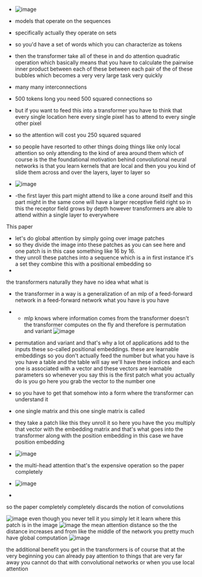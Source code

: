 
- ![image](https://user-images.githubusercontent.com/48233453/162028776-4387d011-5df9-4134-83bf-e4b42add8aa3.png)

- models that operate on the sequences
- specifically actually they operate on sets
- so you'd have a set of words which you can characterize as tokens 
-  then the transformer take all of these in and do  attention quadratic operation which basically means that you have to calculate the pairwise inner product between each of these between each pair of the of these bubbles which becomes a very very large task very quickly
- many many interconnections 
- 500 tokens long you need 500 squared connections so
- but if you want to feed this into a transformer you have to think that every single location here every single pixel has to attend to every single other pixel
- so the attention will cost you 250 squared squared

- so people have resorted to other things doing things like only local attention so only attending to the kind of area around them which of course is the the foundational motivation behind convolutional neural networks is that you learn kernels that are local and then 
you you kind of slide them across and over the layers, layer to layer so
-  ![image](https://user-images.githubusercontent.com/48233453/162057917-7d675831-10ec-439a-9067-688abff0a529.png)
-  -the first layer this part might attend to like a cone around itself and this part might in the same cone will have a larger receptive field right so in this the receptor field grows by depth however transformers are able to attend within a single layer to everywhere

This paper
- let's do global attention by simply going over image patches
- so they divide the image into these patches as you can see here and one patch is in this case something like 16 by 16.
- they unroll these patches into a sequence which is a in first instance it's a set they combine this with a positional embedding so
- 
the transformers naturally they have no idea what what is 

- the transformer in a way is a generalization of an mlp of a feed-forward network in a feed-forward network what you have is you have
- -  mlp knows where information comes from the transformer doesn't the transformer computes on the fly and therefore is permutation and variant
![image](https://user-images.githubusercontent.com/48233453/162059409-1e397d05-fdf7-490e-9846-d09d2fb90bf3.png)

- permutation and variant 
and that's why a lot of applications add to the inputs these so-called positional embeddings. these are learnable embeddings so you don't actually feed the number but what you have is you have a table and the table will say we'll have these indices and each one is associated with a vector and these vectors are learnable parameters so whenever you say 
this is the first patch what you actually do is you go here you grab the vector to the number one
- so you have to get that somehow into a form where the transformer can understand it
- one single matrix and this one single 
matrix is called
- they take a patch like this they unroll it so here you have the you multiply that vector with the embedding matrix and that's what goes into the transformer along with the position embedding in this case we have position embedding
- ![image](https://user-images.githubusercontent.com/48233453/162060140-29cae000-6057-4154-a231-1a904a70b90d.png)
- the multi-head attention that's the expensive operation so the paper completely
- ![image](https://user-images.githubusercontent.com/48233453/162060509-30c33622-7f1c-4475-8da7-265541333ff5.png)
- 
 so the paper completely completely discards the notion of convolutions
 
 ![image](https://user-images.githubusercontent.com/48233453/162061829-a192a5c4-baa7-4ec2-8092-def770630069.png)
  even though you never tell it you simply let it learn where this patch is in the image
![image](https://user-images.githubusercontent.com/48233453/162061940-825d7a2e-4fa5-43fb-8303-37825ce427d4.png)
the mean attention distance so the the  distance increases and from like the middle of the network you pretty much have global computation 
![image](https://user-images.githubusercontent.com/48233453/162062404-99fdbaef-7eb0-4c1f-9f7b-6343aca3c7cc.png)


the additional benefit you get in the transformers is of course that at the very beginning you can already pay attention to things that are very far away you cannot do that with convolutional networks or when you use local attention




